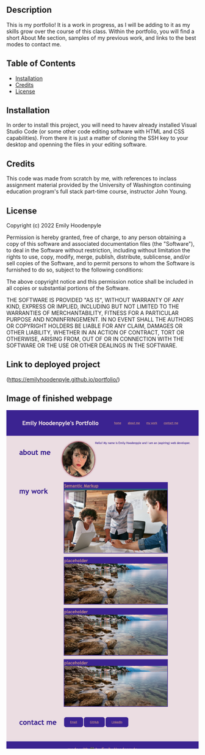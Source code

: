 <Portfolio>

## Description

This is my portfolio! It is a work in progress, as I will be adding to it as my skills grow over the course of this class. Within the portfolio, you will find a short About Me section, samples of my previous work, and links to the best modes to contact me.

## Table of Contents
- [Installation](#installation)
- [Credits](#credits)
- [License](#license)

## Installation

In order to install this project, you will need to havev already installed Visual Studio Code (or some other code editing software with HTML and CSS capabilities). From there it is just a matter of cloning the SSH key to your desktop and openning the files in your editing software.

## Credits

This code was made from scratch by me, with references to inclass assignment material provided by the University of Washington continuing education program's full stack part-time course, instructor John Young.

## License

Copyright (c) 2022 Emily Hoodenpyle

Permission is hereby granted, free of charge, to any person obtaining a copy
of this software and associated documentation files (the "Software"), to deal
in the Software without restriction, including without limitation the rights
to use, copy, modify, merge, publish, distribute, sublicense, and/or sell
copies of the Software, and to permit persons to whom the Software is
furnished to do so, subject to the following conditions:

The above copyright notice and this permission notice shall be included in all
copies or substantial portions of the Software.

THE SOFTWARE IS PROVIDED "AS IS", WITHOUT WARRANTY OF ANY KIND, EXPRESS OR
IMPLIED, INCLUDING BUT NOT LIMITED TO THE WARRANTIES OF MERCHANTABILITY,
FITNESS FOR A PARTICULAR PURPOSE AND NONINFRINGEMENT. IN NO EVENT SHALL THE
AUTHORS OR COPYRIGHT HOLDERS BE LIABLE FOR ANY CLAIM, DAMAGES OR OTHER
LIABILITY, WHETHER IN AN ACTION OF CONTRACT, TORT OR OTHERWISE, ARISING FROM,
OUT OF OR IN CONNECTION WITH THE SOFTWARE OR THE USE OR OTHER DEALINGS IN THE
SOFTWARE.


## Link to deployed project

(https://emilyhoodenpyle.github.io/portfolio/)

## Image of finished webpage
![img](./assets/images/finishedDesignScreenshot.png)